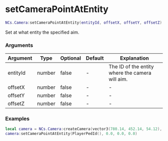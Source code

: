 # setCameraPointAtEntity

```lua
NCs.Camera:setCameraPointAtEntity(entityId, offsetX, offsetY, offsetZ)
```
Set at what entity the specified aim.

### Arguments
| Argument | Type   | Optional | Default | Explanation                                     |
|----------|--------|----------|---------|-------------------------------------------------|
| entityId | number | false    | -       | The ID of the entity where the camera will aim. |
| offsetX  | number | false    | -       | -                                               |
| offsetY  | number | false    | -       | -                                               |
| offsetZ  | number | false    | -       | -                                               |


### Examples
```lua
local camera = NCs.Camera:createCamera(vector3(780.14, 452.14, 54.12), 180.0)
camera:setCameraPointAtEntity(PlayerPedId(), 0.0, 0.0, 0.0)
```